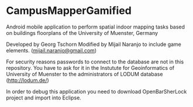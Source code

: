 CampusMapperGamified
============
Android mobile application to perform spatial indoor mapping tasks based on buildings floorplans of the University of Muenster, Germany

Developed by Georg Tschorn
Modified by Mijail Naranjo to include game elements. (mijail.naranjo@gmail.com)

For security reasons passwords to connect to the database are not in this repository. You have to ask for it in the Instutute for Geoinformatics of University of Muenster to the administrators of LODUM database (http://lodum.de/)

In order to debug this application you need to download OpenBarSherLock project and import into Eclipse.
